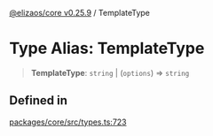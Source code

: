 [@elizaos/core v0.25.9](../index.md) / TemplateType

# Type Alias: TemplateType

> **TemplateType**: `string` \| (`options`) => `string`

## Defined in

[packages/core/src/types.ts:723](https://github.com/elizaOS/eliza/blob/main/packages/core/src/types.ts#L723)

